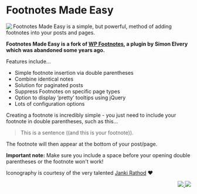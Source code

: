 # Footnotes Made Easy

<img src="https://ps.w.org/footnotes-made-easy/assets/icon-128x128.png" align="left">Footnotes Made Easy is a simple, but powerful, method of adding footnotes into your posts and pages.

**Footnotes Made Easy is a fork of [WP Footnotes](https://github.com/drzax/wp-footnotes "Github - wp-footnotes"), a plugin by Simon Elvery which was abandoned some years ago.**

Features include...

* Simple footnote insertion via double parentheses
* Combine identical notes
* Solution for paginated posts
* Suppress Footnotes on specific page types
* Option to display ‘pretty’ tooltips using jQuery
* Lots of configuration options

Creating a footnote is incredibly simple - you just need to include your footnote in double parentheses, such as this...

>This is a sentence ((and this is your footnote)).

The footnote will then appear at the bottom of your post/page.

**Important note:** Make sure you include a space before your opening double parentheses or the footnote won't work!

Iconography is courtesy of the very talented [Janki Rathod](https://www.fiverr.com/jankirathore) ♥️

<p align="right"><a href="https://wordpress.org/plugins/footnotes-made-easy/"><img src="https://img.shields.io/wordpress/plugin/dt/footnotes-made-easy?label=wp.org%20downloads&style=for-the-badge">&nbsp;<img src="https://img.shields.io/wordpress/plugin/stars/footnotes-made-easy?color=orange&style=for-the-badge"></a></p>